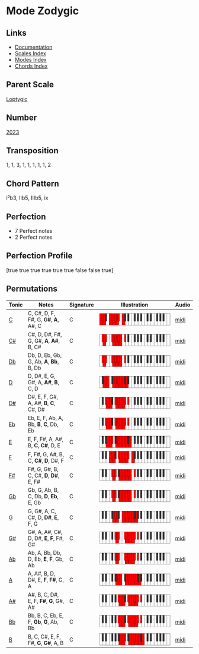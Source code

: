 # Mode Zodygic

## Links

- [Documentation](README.md)
- [Scales Index](Scales.md)
- [Modes Index](Modes.md)
- [Chords Index](Chords.md)

## Parent Scale

[Loptygic](ScaleLoptygic.md)

## Number

[2023](https://ianring.com/musictheory/scales/2023)

## Transposition

1, 1, 3, 1, 1, 1, 1, 1, 2

## Chord Pattern

i⁰b3, IIb5, IIIb5, ix

## Perfection

- 7 Perfect notes
- 2 Perfect notes

## Perfection Profile

[true true true true true true false false true]

## Permutations

| Tonic | Notes | Signature | Illustration | Audio |
|-------|-------|-----------|--------------|-------|
| [C](ModeCNaturalZodygic.md) | C, C#, D, F, F#, G, **G#**, **A**, A#, C | C | ![CNaturalZodygic](ModeCNaturalZodygic.png) | [midi](https://github.com/edipermadi/music/blob/main/docs/ModeCNaturalZodygic.mid?raw=true) |
| [C#](ModeCSharpZodygic.md) | C#, D, D#, F#, G, G#, **A**, **A#**, B, C# | C | ![CSharpZodygic](ModeCSharpZodygic.png) | [midi](https://github.com/edipermadi/music/blob/main/docs/ModeCSharpZodygic.mid?raw=true) |
| [Db](ModeDFlatZodygic.md) | Db, D, Eb, Gb, G, Ab, **A**, **Bb**, B, Db | C | ![DFlatZodygic](ModeDFlatZodygic.png) | [midi](https://github.com/edipermadi/music/blob/main/docs/ModeDFlatZodygic.mid?raw=true) |
| [D](ModeDNaturalZodygic.md) | D, D#, E, G, G#, A, **A#**, **B**, C, D | C | ![DNaturalZodygic](ModeDNaturalZodygic.png) | [midi](https://github.com/edipermadi/music/blob/main/docs/ModeDNaturalZodygic.mid?raw=true) |
| [D#](ModeDSharpZodygic.md) | D#, E, F, G#, A, A#, **B**, **C**, C#, D# | C | ![DSharpZodygic](ModeDSharpZodygic.png) | [midi](https://github.com/edipermadi/music/blob/main/docs/ModeDSharpZodygic.mid?raw=true) |
| [Eb](ModeEFlatZodygic.md) | Eb, E, F, Ab, A, Bb, **B**, **C**, Db, Eb | C | ![EFlatZodygic](ModeEFlatZodygic.png) | [midi](https://github.com/edipermadi/music/blob/main/docs/ModeEFlatZodygic.mid?raw=true) |
| [E](ModeENaturalZodygic.md) | E, F, F#, A, A#, B, **C**, **C#**, D, E | C | ![ENaturalZodygic](ModeENaturalZodygic.png) | [midi](https://github.com/edipermadi/music/blob/main/docs/ModeENaturalZodygic.mid?raw=true) |
| [F](ModeFNaturalZodygic.md) | F, F#, G, A#, B, C, **C#**, **D**, D#, F | C | ![FNaturalZodygic](ModeFNaturalZodygic.png) | [midi](https://github.com/edipermadi/music/blob/main/docs/ModeFNaturalZodygic.mid?raw=true) |
| [F#](ModeFSharpZodygic.md) | F#, G, G#, B, C, C#, **D**, **D#**, E, F# | C | ![FSharpZodygic](ModeFSharpZodygic.png) | [midi](https://github.com/edipermadi/music/blob/main/docs/ModeFSharpZodygic.mid?raw=true) |
| [Gb](ModeGFlatZodygic.md) | Gb, G, Ab, B, C, Db, **D**, **Eb**, E, Gb | C | ![GFlatZodygic](ModeGFlatZodygic.png) | [midi](https://github.com/edipermadi/music/blob/main/docs/ModeGFlatZodygic.mid?raw=true) |
| [G](ModeGNaturalZodygic.md) | G, G#, A, C, C#, D, **D#**, **E**, F, G | C | ![GNaturalZodygic](ModeGNaturalZodygic.png) | [midi](https://github.com/edipermadi/music/blob/main/docs/ModeGNaturalZodygic.mid?raw=true) |
| [G#](ModeGSharpZodygic.md) | G#, A, A#, C#, D, D#, **E**, **F**, F#, G# | C | ![GSharpZodygic](ModeGSharpZodygic.png) | [midi](https://github.com/edipermadi/music/blob/main/docs/ModeGSharpZodygic.mid?raw=true) |
| [Ab](ModeAFlatZodygic.md) | Ab, A, Bb, Db, D, Eb, **E**, **F**, Gb, Ab | C | ![AFlatZodygic](ModeAFlatZodygic.png) | [midi](https://github.com/edipermadi/music/blob/main/docs/ModeAFlatZodygic.mid?raw=true) |
| [A](ModeANaturalZodygic.md) | A, A#, B, D, D#, E, **F**, **F#**, G, A | C | ![ANaturalZodygic](ModeANaturalZodygic.png) | [midi](https://github.com/edipermadi/music/blob/main/docs/ModeANaturalZodygic.mid?raw=true) |
| [A#](ModeASharpZodygic.md) | A#, B, C, D#, E, F, **F#**, **G**, G#, A# | C | ![ASharpZodygic](ModeASharpZodygic.png) | [midi](https://github.com/edipermadi/music/blob/main/docs/ModeASharpZodygic.mid?raw=true) |
| [Bb](ModeBFlatZodygic.md) | Bb, B, C, Eb, E, F, **Gb**, **G**, Ab, Bb | C | ![BFlatZodygic](ModeBFlatZodygic.png) | [midi](https://github.com/edipermadi/music/blob/main/docs/ModeBFlatZodygic.mid?raw=true) |
| [B](ModeBNaturalZodygic.md) | B, C, C#, E, F, F#, **G**, **G#**, A, B | C | ![BNaturalZodygic](ModeBNaturalZodygic.png) | [midi](https://github.com/edipermadi/music/blob/main/docs/ModeBNaturalZodygic.mid?raw=true) |
